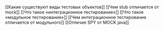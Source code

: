 [[Какие существуют виды тестовых объектов]]
[[Чем stub отличается от mock]]
[[Что такое «интеграционное тестирование»]]
[[Что такое «модульное тестирование»]]
[[Чем интеграционное тестирование отличается от модульного]]
[[Отличие SPY от MOCK java]]